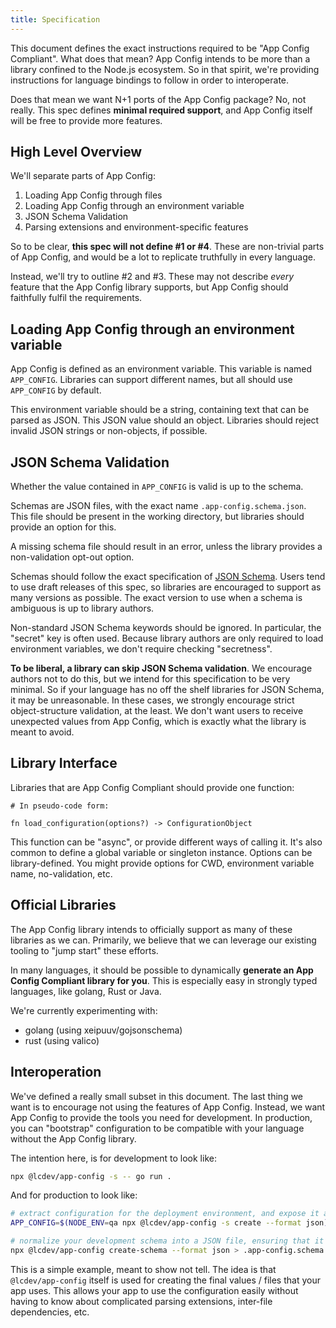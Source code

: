 ```yaml
---
title: Specification
---
```


This document defines the exact instructions required to be "App Config Compliant".
What does that mean? App Config intends to be more than a library confined to the Node.js ecosystem.
So in that spirit, we're providing instructions for language bindings to follow in order to interoperate.

Does that mean we want N+1 ports of the App Config package? No, not really.
This spec defines **minimal required support**, and App Config itself will be free to provide more features.

## High Level Overview

We'll separate parts of App Config:

1. Loading App Config through files
2. Loading App Config through an environment variable
3. JSON Schema Validation
4. Parsing extensions and environment-specific features

So to be clear, **this spec will not define #1 or #4**. These are non-trivial
parts of App Config, and would be a lot to replicate truthfully in every language.

Instead, we'll try to outline #2 and #3. These may not describe _every_ feature
that the App Config library supports, but App Config should faithfully fulfil the requirements.

## Loading App Config through an environment variable

App Config is defined as an environment variable. This variable is named `APP_CONFIG`.
Libraries can support different names, but all should use `APP_CONFIG` by default.

This environment variable should be a string, containing text that can be parsed as JSON.
This JSON value should an object. Libraries should reject invalid JSON strings or non-objects, if possible.

## JSON Schema Validation

Whether the value contained in `APP_CONFIG` is valid is up to the schema.

Schemas are JSON files, with the exact name `.app-config.schema.json`.
This file should be present in the working directory, but libraries should provide an option for this.

A missing schema file should result in an error, unless the library provides a non-validation opt-out option.

Schemas should follow the exact specification of [JSON Schema](https://json-schema.org/specification.html).
Users tend to use draft releases of this spec, so libraries are encouraged to support as many versions as possible.
The exact version to use when a schema is ambiguous is up to library authors.

Non-standard JSON Schema keywords should be ignored. In particular, the "secret" key is often used.
Because library authors are only required to load environment variables, we don't require checking "secretness".

**To be liberal, a library can skip JSON Schema validation**.
We encourage authors not to do this, but we intend for this specification to be very minimal.
So if your language has no off the shelf libraries for JSON Schema, it may be unreasonable.
In these cases, we strongly encourage strict object-structure validation, at the least.
We don't want users to receive unexpected values from App Config, which is exactly what the library is meant to avoid.

## Library Interface

Libraries that are App Config Compliant should provide one function:

```
# In pseudo-code form:

fn load_configuration(options?) -> ConfigurationObject
```

This function can be "async", or provide different ways of calling it.
It's also common to define a global variable or singleton instance.
Options can be library-defined. You might provide options for CWD, environment variable name, no-validation, etc.

## Official Libraries

The App Config library intends to officially support as many of these libraries as we can.
Primarily, we believe that we can leverage our existing tooling to "jump start" these efforts.

In many languages, it should be possible to dynamically **generate an App Config Compliant library for you**.
This is especially easy in strongly typed languages, like golang, Rust or Java.

We're currently experimenting with:

- golang (using xeipuuv/gojsonschema)
- rust (using valico)

## Interoperation

We've defined a really small subset in this document. The last thing we want
is to encourage not using the features of App Config. Instead, we want App Config
to provide the tools you need for development. In production, you can "bootstrap"
configuration to be compatible with your language without the App Config library.

The intention here, is for development to look like:

```sh
npx @lcdev/app-config -s -- go run .
```

And for production to look like:

```sh
# extract configuration for the deployment environment, and expose it as an environment variable
APP_CONFIG=$(NODE_ENV=qa npx @lcdev/app-config -s create --format json)

# normalize your development schema into a JSON file, ensuring that it's present in production
npx @lcdev/app-config create-schema --format json > .app-config.schema.json
```

This is a simple example, meant to show not tell. The idea is that `@lcdev/app-config`
itself is used for creating the final values / files that your app uses. This allows
your app to use the configuration easily without having to know about complicated
parsing extensions, inter-file dependencies, etc.
